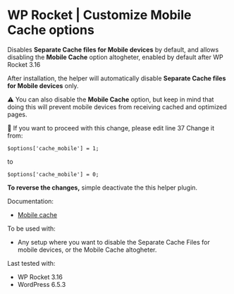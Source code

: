 # WP Rocket | Customize Mobile Cache options

Disables **Separate Cache files for Mobile devices** by default, and allows disabling the **Mobile Cache** option altogheter, enabled by default after WP Rocket 3.16

After installation, the helper will automatically disable  **Separate Cache files for Mobile devices** only.

⚠️ You can also disable the **Mobile Cache** option, but keep in mind that doing this will prevent mobile devices from receiving cached and optimized pages. 

📝 If you want to proceed with this change, please edit line 37
Change it from:

    $options['cache_mobile'] = 1; 
    
to

    $options['cache_mobile'] = 0;

**To reverse the changes,** simple deactivate the this helper plugin. 

Documentation:
* [Mobile cache](https://docs.wp-rocket.me/article/708-mobile-cache)

To be used with:
* Any setup where you want to disable the Separate Cache Files for mobile devices, or the Mobile Cache altogheter. 

Last tested with:
* WP Rocket 3.16
* WordPress 6.5.3




